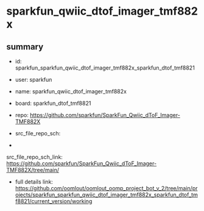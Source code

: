 # sparkfun_qwiic_dtof_imager_tmf882x
 
## summary 
* id: sparkfun_sparkfun_qwiic_dtof_imager_tmf882x_sparkfun_dtof_tmf8821
* user: sparkfun
* name: sparkfun_qwiic_dtof_imager_tmf882x
* board: sparkfun_dtof_tmf8821
* repo: https://github.com/sparkfun/SparkFun_Qwiic_dToF_Imager-TMF882X



* src_file_repo_sch: 
*
 src_file_repo_sch_link: https://github.com/sparkfun/SparkFun_Qwiic_dToF_Imager-TMF882X/tree/main/
* full details link: https://github.com/oomlout/oomlout_oomp_project_bot_v_2/tree/main/projects/sparkfun_sparkfun_qwiic_dtof_imager_tmf882x_sparkfun_dtof_tmf8821/current_version/working  







